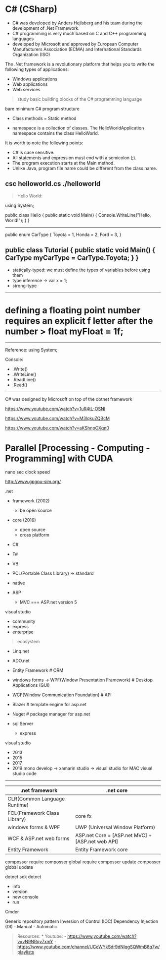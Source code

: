 C# (CSharp)
===========
- C# was developed by Anders Hejlsberg and his team during the development of .Net Framework.
- C# programming is very much based on C and C++ programming languages
- developed by Microsoft and approved by European Computer Manufacturers Association (ECMA) and International Standards Organization (ISO)



The .Net framework is a revolutionary platform that helps you to write the following types of applications:
- Windows applications
- Web applications
- Web services





> study basic building blocks of the C# programming language

bare minimum C# program structure


- Class methods = Static method

- namespace is a collection of classes. The HelloWorldApplication namespace contains the class HelloWorld.






It is worth to note the following points:
- C# is case sensitive.
- All statements and expression must end with a semicolon (;).
- The program execution starts at the Main method.
- Unlike Java, program file name could be different from the class name.



csc helloworld.cs
./helloworld
----------------------------------------------------------------------------------------------------------------------------------
> Hello World:

using System;

public class Hello
{
    public static void Main()
    {
        Console.WriteLine("Hello, World!");
    }
}


----------------------------------------------------------------------------------------------------------------------------------
public enum CarType
{
    Toyota = 1,
    Honda = 2,
    Ford = 3,
}

public class Tutorial
{
    public static void Main()
    {
        CarType myCarType = CarType.Toyota;
    }
}
----------------------------------------------------------------------------------------------------------------------------------
- statically-typed: we must define the types of variables before using them
- type inference -> var x = 1;
- strong-type
----------------------------------------------------------------------------------------------------------------------------------
# defining a floating point number requires an explicit f letter after the number > float myFloat = 1f;

----------------------------------------------------------------------------------------------------------------------------------
Reference:
using System;


Console:
- .Write()
- .WriteLine()
- .ReadLine()
- .Read()

----------------------------------------------------------------------------------------------------------------------------------
C# was designed by Microsoft on top of the dotnet framework





https://www.youtube.com/watch?v=1uR4tL-OSNI




https://www.youtube.com/watch?v=M3lqkuZQBcM



https://www.youtube.com/watch?v=aKShnpOXqn0





Parallel [Processing - Computing - Programming] with CUDA
=========================================================


nano sec clock speed

http://www.gpgpu-sim.org/





.net
- framework (2002)
    - be open source
- core (2016)
    - open source
    - cross platform
- C#
- F#
- VB

- PCL(Portable Class Library) -> standard
- native

- ASP
    - MVC === ASP.net version 5



visual studio
- community
- express
- enterprise

> ecosystem

- Linq.net
- ADO.net
- Entity Framework # ORM

- windows forms -> WPF(Window Presentation Framework) # Desktop Applications (GUI)
- WCF(Window Communication Foundation) # API
- Blazer # template engine for asp.net
- Nuget # package manager for asp.net

- sql Server
    - express


visual studio
- 2013
- 2015
- 2017
- 2019
mono develop -> xamarin studio -> visual studio for MAC
visual studio code





--------------------------------------------------------------------------------------------------------------------------------------------

| .net framework | .net core |
|----------------|-----------|
| CLR(Common Language Runtime) | |
| FCL(Framework Class Library) | core fx|
| windows forms & WPF | UWP (Universal Window Platform) |
| WCF & ASP.net web forms| ASP.net Core = [ASP.net MVC] + [ASP.net web API] |
| Entity Framework | Entity Framework core |




composser require
composser global require
composser update
composser global update


dotnet sdk
dotnet

- info
- version
- new console
- run

Cmder


Generic repository pattern
Inversion of Control (IOC)
Dependency Injection (DI)
    - Manual
    - Automatic









> Resources:
    * Youtube:
        - https://www.youtube.com/watch?v=vN9NRqv7xmY
        - https://www.youtube.com/channel/UCeWYkSdr9dNIqgSQWmB6q7w/playlists